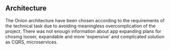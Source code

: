 ## Architecture
The Onion architecture have been chosen according to the requirements of the technical task due to avoiding meaningless overcomplication of the project.
There was not enougn information about app expanding plans for chosing looser, expandable and more 'expensive' and complicated solution as CQRS, microservices.